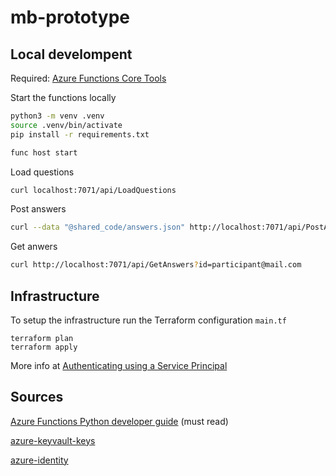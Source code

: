 # mb-prototype


## Local develompent
Required: [Azure Functions Core Tools](https://github.com/Azure/azure-functions-core-tools)

Start the functions locally

```sh
python3 -m venv .venv
source .venv/bin/activate
pip install -r requirements.txt

func host start
```

Load questions

```sh
curl localhost:7071/api/LoadQuestions
```

Post answers

```sh
curl --data "@shared_code/answers.json" http://localhost:7071/api/PostAnswers
```

Get anwers

```sh
curl http://localhost:7071/api/GetAnswers?id=participant@mail.com
```

## Infrastructure

To setup the infrastructure run the Terraform configuration `main.tf`

```
terraform plan
terraform apply
```

More info at [Authenticating using a Service Principal](https://www.terraform.io/docs/providers/azurerm/guides/service_principal_client_secret.html)

## Sources

[Azure Functions Python developer guide](https://docs.microsoft.com/en-us/azure/azure-functions/functions-reference-python) (must read)

[azure-keyvault-keys](https://pypi.org/project/azure-keyvault-keys/)

[azure-identity](https://github.com/Azure/azure-sdk-for-python/tree/master/sdk/identity/azure-identity)
